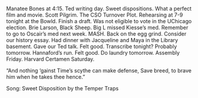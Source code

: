Manatee Bones at 4:15. Ted writing day. Sweet dispositions. What a perfect film and movie. Scott Pilgrim. The CSO Turnover Plot. Rehearsing at 7-9 tonight at the Bowld. Finish a draft. Was not eligible to vote in the UChicago election. Brie Larson, Black Sheep. Big L missed Kiesse’s med. Remember to go to Oscair’s med next week. MASH. Back on the egg grind. Consider our history essay. Had dinner with Jacqueline and Maya in the Library basement. Gave our Ted talk. Felt good. Transcribe tonight? Probably tomorrow. Hannaford’s run. Felt good. Do laundry tomorrow. Assembly Friday. Harvard Certamen Saturday.

“And nothing ‘gainst Time’s scythe can make defense,
Save breed, to brave him when he takes thee hence.”

Song: Sweet Disposition by the Temper Traps
